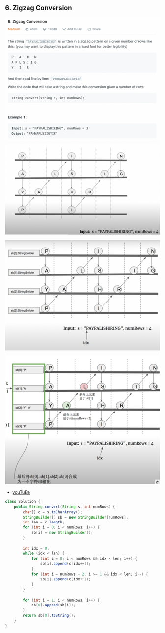 ## 6. Zigzag Conversion
![](img/2022-11-07-12-52-24.png)

![](img/2022-11-07-13-12-28.png)

![](img/2022-11-07-14-27-53.png)

![](img/2022-11-07-20-29-18.png)

- [youTuBe](https://www.youtube.com/watch?v=CPamjPdCvIk&t=2s)

```java
class Solution {
    public String convert(String s, int numRows) {
        char[] c = s.toCharArray();
        StringBuilder[] sb = new StringBuilder[numRows];
        int len = c.length;
        for (int i = 0; i < numRows; i++) {
            sb[i] = new StringBuilder();
        }
        
        int idx = 0;
        while (idx < len) {
            for (int i = 0; i < numRows && idx < len; i++) {
                sb[i].append(c[idx++]);
            }
            for (int i = numRows - 2; i >= 1 && idx < len; i--) {
                sb[i].append(c[idx++]);
            }
        }
        
        for (int i = 1; i < numRows; i++) {
            sb[0].append(sb[i]);
        }
        return sb[0].toString();
    }
}
```